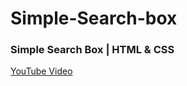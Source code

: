 # Simple-Search-box

### Simple Search Box | HTML & CSS
[YouTube Video](https://youtu.be/KD6MBvP-waM)
